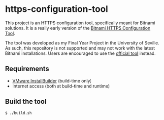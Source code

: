 # https-configuration-tool

This project is an HTTPS configuration tool, specifically meant for Bitnami solutions. It is a really early version of the [Bitnami HTTPS Configuration Tool](https://docs.bitnami.com/general/how-to/understand-bncert/).

The tool was developed as my Final Year Project in the University of Seville. As such, this repository is not supported and may not work with the latest Bitnami installations. Users are encouraged to use the [official tool](https://docs.bitnami.com/general/how-to/understand-bncert/) instead.

## Requirements

* [VMware InstallBuilder](https://installbuilder.com/) (build-time only)
* Internet access (both at build-time and runtime)

## Build the tool

```
$ ./build.sh
```

